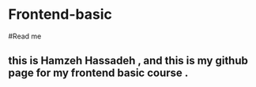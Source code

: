 # Frontend-basic
#Read me 
## this is Hamzeh Hassadeh , and this is my github page for my frontend basic course .
